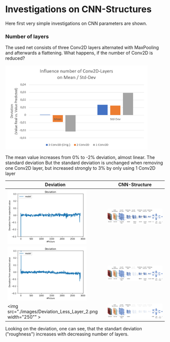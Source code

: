 # Investigations on CNN-Structures

Here first very simple investigations on CNN parameters are shown.

### Number of layers
The used net consists of three Conv2D layers alternated with MaxPooling and afterwards a flattening. What happens, if the number of Conv2D is reduced?

<img src="./images/Conv2D_Mean_Std.png" width="450">

The mean value increases from 0% to -2% deviation, almost linear. The standard deviation  But the standard deviation is unchanged when removing one Conv2D layer, but increased strongly to 3% by only using 1 Conv2D layer

| Deviation        | CNN-Structure           |
| ------------- | --------------- |
| <img src="./images/Deviation_Original.png" width="250"> |  <img src="./images/cnn_structure_original.png"> |
| <img src="./images/Deviation_Less_Layer_1.png" width="250" > |  <img src="./images/cnn_structure_Less_Layer_1.png"> |
| <img src="./images/Deviation_Less_Layer_2.png width="250"" > |  <img src="./images/cnn_structure_Less_Layer_2.png"> |

Looking on the deviation, one can see, that the standart deviation ("roughness") increases with decreasing number of layers.